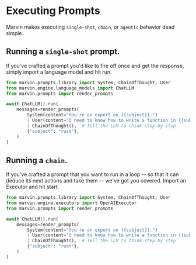 # Executing Prompts

Marvin makes executing `single-shot`, `chain`, or `agentic` behavior dead simple. 


## Running a `single-shot` prompt.

If you've crafted a prompt you'd like to fire off once and get the response, 
simply import a language model and hit run. 

```python
from marvin.prompts.library import System, ChainOfThought, User
from marvin.engine.language_models import ChatLLM
from marvin.prompts import render_prompts

await ChatLLM().run(
    messages=render_prompts(
        System(content="You're an expert on {{subject}}.")
        | User(content="I need to know how to write a function in {{subject}}.")
        | ChainOfThought(),  # Tell the LLM to think step by step
        {"subject": "rust"},
    )
)

```

## Running a `chain`.

If you've crafted a prompt that you want to run in a loop -- so that it can deduce
its next actions and take them -- we've got you covered. Import an Executor and hit start.

```python
from marvin.prompts.library import System, ChainOfThought, User
from marvin.engine.executors import OpenAIExecutor
from marvin.prompts import render_prompts

await ChatLLM().run(
    messages=render_prompts(
        System(content="You're an expert on {{subject}}.")
        | User(content="I need to know how to write a function in {{subject}}.")
        | ChainOfThought(),  # Tell the LLM to think step by step
        {"subject": "rust"},
    )
)
```